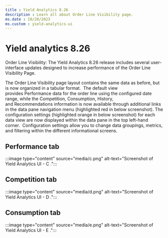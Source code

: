 ```yaml
---
title : Yield Analytics 8.26
description : Learn all about Order Line Visibility page. 
ms.date : 10/28/2023
ms.custom : yield-analytics-ui
---
```



# Yield analytics 8.26

Order Line Visibility: The Yield Analytics 8.26 release includes several
user-interface updates designed to increase performance of the Order
Line Visibility Page.

The Order Line Visibility page layout contains the same data as before,
but is now organized in a tabular format.  The default view
provides Performance data for the order line using the configured date
range, while the Competition, Consumption, History,
and Recommendations information is now available through additional
links in the data pane navigation menu (highlighted red in below
screenshot). The configuration settings (highlighted orange in below
screenshot) for each data view are now displayed within the data pane in
the top left-hand corner.  Configuration settings allow you to change
data groupings, metrics, and filtering within the different
informational screens.

## Performance tab

:::image type="content" source="media/c.png" alt-text="Screenshot of Yield Analytics UI - C .":::

## Competition tab

:::image type="content" source="media/d.png" alt-text="Screenshot of Yield Analytics UI - D .":::


## Consumption tab

:::image type="content" source="media/e.png" alt-text="Screenshot of Yield Analytics UI - E .":::
